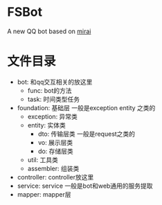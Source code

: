 # FSBot
A new QQ bot based on [mirai](https://github.com/mamoe/mirai)

# 文件目录

- bot: 和qq交互相关的放这里
    - func: bot的方法
    - task: 时间类型任务
- foundation: 基础层 一般是exception entity 之类的
    - exception: 异常类
    - entity: 实体类
        - dto: 传输层类 一般是request之类的
        - vo: 展示层类
        - do: 存储层类
    - util: 工具类
    - assembler: 组装类
- controller: controller放这里
- service: service 一般是bot和web通用的服务提取
- mapper: mapper层

    